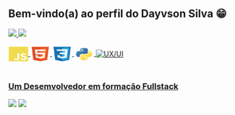 ## Bem-vindo(a) ao perfil do Dayvson Silva  😁

 <div>
   <a href="https://github.com/Dayvson-Silva">
   <img height="180em" src="https://github-readme-stats.vercel.app/api?username=DayvsonSilva&show_icons=true&theme=tokyonight&include_all_commits=true&count_private=true"/>
   <img height="180em" src="https://github-readme-stats.vercel.app/api/top-langs/?username=Dayvsonsilva&layout=compact&langs_count=6&theme=tokyonight"/>
</div>
    
<div style="display: inline_block"><br>
  <img align="center" alt="Js" height="30" width="40" src="https://raw.githubusercontent.com/devicons/devicon/master/icons/javascript/javascript-plain.svg ">
  <img align="center" alt="HTML" height="30" width="40" src="https://raw.githubusercontent.com/devicons/devicon/master/icons/html5/html5-original.svg ">
  <img align="center" alt="CSS" height="30" width="40" src="https://raw.githubusercontent.com/devicons/devicon/master/icons/css3/css3-original.svg ">
  <img align="center" alt="PY" height="30" width="40" src="https://raw.githubusercontent.com/devicons/devicon/master/icons/python/python-original.svg ">
  <img align="center" alt="UX/UI" height="30" width="40" src="https://raw.githubusercontent.com/devicons/devicon/master/icons/ux-ui/ux-ui-original.svg ">
</div>
 
<br>
 
### Um Desemvolvedor em formação Fullstack 
 
<div>
  <a href="https://instagram.com/dayvsonsilva05" target="_blank"><img src="https://img.shields.io/badge/-Instagram-%23E4405F?style=for-the- badge&logo=instagram&logoColor=white" target="_blank"></a>
  <a href="https://www.linkedin.com/in/username" target="_blank"><img src="https://img.shields.io/badge/-LinkedIn-%230077B5?style= for-the-badge&logo=linkedin&logoColor=white" target="_blank"></a>
</div>
